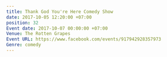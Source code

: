 ```yaml
---
title: Thank God You're Here Comedy Show
date: 2017-10-05 12:20:00 +07:00
position: 32
Event date: 2017-10-07 00:00:00 +07:00
Venue: The Rotten Grapes
Event URL: https://www.facebook.com/events/917942928357973
Genre: comedy
---
```



